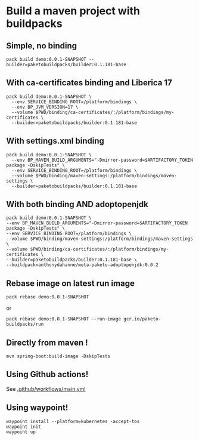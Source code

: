 # Build a maven project with buildpacks

## Simple, no binding

    pack build demo:0.0.1-SNAPSHOT --builder=paketobuildpacks/builder:0.1.181-base

## With ca-certificates binding and Liberica 17

```shell
pack build demo:0.0.1-SNAPSHOT \
  --env SERVICE_BINDING_ROOT=/platform/bindings \
  --env BP_JVM_VERSION=17 \
  --volume $PWD/binding/ca-certificates/:/platform/bindings/my-certificates \
  --builder=paketobuildpacks/builder:0.1.181-base
```


## With settings.xml binding

```shell
pack build demo:0.0.1-SNAPSHOT \
  --env BP_MAVEN_BUILD_ARGUMENTS="-Dmirror-password=$ARTIFACTORY_TOKEN package -DskipTests" \
  --env SERVICE_BINDING_ROOT=/platform/bindings \
  --volume $PWD/binding/maven-settings:/platform/bindings/maven-settings \
  --builder=paketobuildpacks/builder:0.1.181-base
```

## With both binding AND adoptopenjdk

```shell
pack build demo:0.0.1-SNAPSHOT \
--env BP_MAVEN_BUILD_ARGUMENTS="-Dmirror-password=$ARTIFACTORY_TOKEN package -DskipTests" \
--env SERVICE_BINDING_ROOT=/platform/bindings \
--volume $PWD/binding/maven-settings:/platform/bindings/maven-settings \
--volume $PWD/binding/ca-certificates/:/platform/bindings/my-certificates \
--builder=paketobuildpacks/builder:0.1.181-base \
--buildpack=anthonydahanne/meta-paketo-adoptopenjdk:0.0.2
```

## Rebase image on latest run image

    pack rebase demo:0.0.1-SNAPSHOT

or

    pack rebase demo:0.0.1-SNAPSHOT --run-image gcr.io/paketo-buildpacks/run

## Directly from maven !

    mvn spring-boot:build-image -DskipTests

## Using Github actions!

See [.github/workflows/main.yml](.github/workflows/main.yml)

## Using waypoint!

    waypoint install --platform=kubernetes -accept-tos
    waypoint init
    waypoint up
